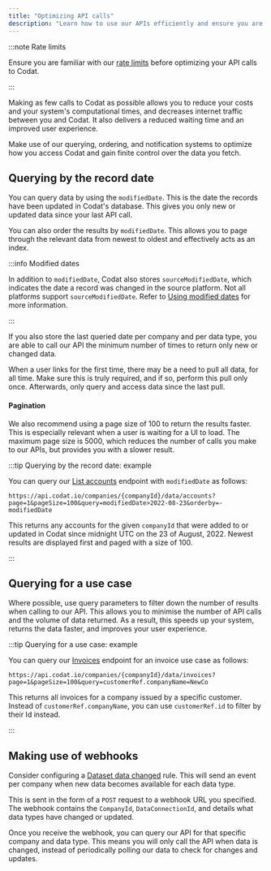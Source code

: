 ```yaml
---
title: "Optimizing API calls"
description: "Learn how to use our APIs efficiently and ensure you are not reaching our rate limits"
---
```


:::note Rate limits

Ensure you are familiar with our [rate limits](/using-the-api/rate-limits) before optimizing your API calls to Codat.

:::

Making as few calls to Codat as possible allows you to reduce your costs and your system's computational times, and decreases internet traffic between you and Codat. It also delivers a reduced waiting time and an improved user experience.

Make use of our querying, ordering, and notification systems to optimize how you access Codat and gain finite control over the data you fetch. 

## Querying by the record date

You can query data by using the `modifiedDate`. This is the date the records have been updated in Codat's database. This gives you only new or updated data since your last API call. 

You can also order the results by `modifiedDate`. This allows you to page through the relevant data from newest to oldest and effectively acts as an index. 

:::info Modified dates

In addition to `modifiedDate`, Codat also stores `sourceModifiedDate`, which indicates the date a record was changed in the source platform. Not all platforms support `sourceModifiedDate`. Refer to [Using modified dates](/using-the-api/modified-dates) for more information.

:::

If you also store the last queried date per company and per data type, you are able to call our API the minimum number of times to return only new or changed data.

When a user links for the first time, there may be a need to pull all data, for all time. Make sure this is truly required, and if so, perform this pull only once. Afterwards, only query and access data since the last pull. 

#### Pagination

We also recommend using a page size of 100 to return the results faster. This is especially relevant when a user is waiting for a UI to load. The maximum page size is 5000, which reduces the number of calls you make to our APIs, but provides you with a slower result.  

:::tip Querying by the record date: example

You can query our [List accounts](/accounting-api#/operations/list-accounts) endpoint with `modifiedDate` as follows:  

```http
https://api.codat.io/companies/{companyId}/data/accounts?page=1&pageSize=100&query=modifiedDate>2022-08-23&orderby=-modifiedDate
```
This returns any accounts for the given `companyId` that were added to or updated in Codat since midnight UTC on the 23 of August, 2022. Newest results are displayed first and paged with a size of 100.

:::

## Querying for a use case

Where possible, use query parameters to filter down the number of results when calling to our API. This allows you to minimise the number of API calls and the volume of data returned. As a result, this speeds up your system, returns the data faster, and improves your user experience. 

:::tip Querying for a use case: example

You can query our [Invoices](/accounting-api#/operations/list-invoices) endpoint for an invoice use case as follows:  

```http
https://api.codat.io/companies/{companyId}/data/invoices?page=1&pageSize=100&query=customerRef.companyName=NewCo
```
This returns all invoices for a company issued by a specific customer.  Instead of `customerRef.companyName`, you can use `customerRef.id` to filter by their Id instead.

:::

## Making use of webhooks

Consider configuring a [Dataset data changed](/introduction/webhooks/core-rules-types#dataset-data-changed) rule. This will send an event per company when new data becomes available for each data type. 

This is sent in the form of a `POST` request to a webhook URL you specified. The webhook contains the `CompanyId`, `DataConnectionId`, and details what data types have changed or updated. 

Once you receive the webhook, you can query our API for that specific company and data type. This means you will only call the API when data is changed, instead of periodically polling our data to check for changes and updates.
